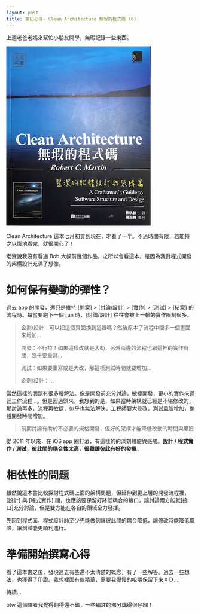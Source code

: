 ```yaml
---
layout: post
title: 筆記心得- Clean Architecture 無瑕的程式碼 (0)
--- 
```


上週老爸老媽來幫忙小朋友開學，無暇記錄一些東西。

![Alt text](../images/IMG_1093.jpg)

Clean Architecture 這本七月初買到現在，才看了一半。不過時間有限，若能持之以恆地看完，就很開心了！

老實說我沒有看過 Bob 大叔前幾個作品，之所以會看這本，是因為我對程式開發的架構設計充滿了想像。

# 如何保有變動的彈性？

過去 app 的開發，還只是維持 [開案] > [討論/設計] > [實作] > [測試] > [結案] 的流程時。每當要跑下一個 run 時，[討論/設計] 往往會被上一輪的實作限制很多。

> 企劃/設計：可以把這個頁面換到這裡嗎？然後原本了流程中間多一個畫面來增加...
>
> 開發：不行拉！如果這樣改就是大動，另外兩邊的流程也跟這裡的實作有關，幾乎要重寫...
>
> 測試：如果要重寫或是大改，那這樣測試時間就要增加...
>
> 企劃/設計：...

當然這樣的問題有很多種解法。像是開發前充分討論，敏捷開發，更小的實作來遞迴工作流程...。但是回過頭來，我想到的是，如果當時架構就已經是不堪修改的，那討論再多，流程再敏捷，似乎也無法解決，工程師要大修改，測試風險增加，整體開發時間增加。

> 前期討論有助於不必要的規格開發，但好的架構才能降低改動的時間與風險

從 2011 年以來，在 iOS app 圈打滾，有這樣的的深刻體驗與感觸。**設計 / 程式實作 / 測試，彼此間的耦合性太高，很難讓彼此有好的發揮**。

# 相依性的問題

雖然說這本書比較探討程式碼上面的架構問題，但延伸到更上層的開發流程裡，[設計] 與 [程式實作] 間，也應該要保留好降低耦合的接口，讓討論兩方能就[接口]充分討論，但是雙方能在各自的領域全力發揮。

先回到程式面，程式設計師至少先能做到讓彼此間的耦合降低，讓修改時能降低風險，讓測試能更順利進行。

# 準備開始撰寫心得

看了這本書之後，發現過去有些還不太清楚的概念，有了一些解答。過去一些想法，也獲得了印證。我想裡面有些精華，需要我慢慢的咀嚼保留下來ＸＤ....

待續...

btw 這個譯者我覺得翻得還不錯，一些編註的部分講得很仔細！

